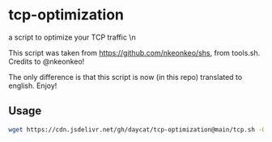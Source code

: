 # tcp-optimization
a script to optimize your TCP traffic \n

This script was taken from https://github.com/nkeonkeo/shs, from tools.sh. Credits to @nkeonkeo!

The only difference is that this script is now (in this repo) translated to english.
Enjoy!

## Usage

````sh
wget https://cdn.jsdelivr.net/gh/daycat/tcp-optimization@main/tcp.sh -O tcp.sh && chmod +x tcp.sh && bash tcp.sh
````
